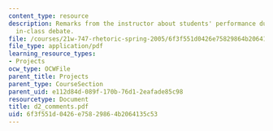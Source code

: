 ```yaml
---
content_type: resource
description: Remarks from the instructor about students' performance during the second
  in-class debate.
file: /courses/21w-747-rhetoric-spring-2005/6f3f551d0426e75829864b2064135c53_d2_comments.pdf
file_type: application/pdf
learning_resource_types:
- Projects
ocw_type: OCWFile
parent_title: Projects
parent_type: CourseSection
parent_uid: e112d84d-089f-170b-76d1-2eafade85c98
resourcetype: Document
title: d2_comments.pdf
uid: 6f3f551d-0426-e758-2986-4b2064135c53
---
```

